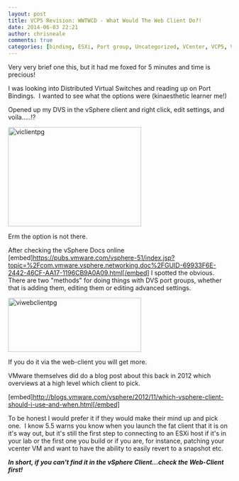 ```yaml
---
layout: post
title: VCP5 Revision: WWTWCD - What Would The Web Client Do?!
date: 2014-06-03 22:21
author: chrisneale
comments: true
categories: [binding, ESXi, Port group, Uncategorized, VCenter, VCP5, VCP5-DCV, VDS, vsphere, Web Client]
---
```

Very very brief one this, but it had me foxed for 5 minutes and time is precious!

I was looking into Distributed Virtual Switches and reading up on Port Bindings.  I wanted to see what the options were (kinaesthetic learner me!)

Opened up my DVS in the vSphere client and right click, edit settings, and voila.....!?

<a href="https://chrisneale.files.wordpress.com/2014/06/viclientpg.png"><img class="alignnone size-medium wp-image-158" src="http://chrisneale.files.wordpress.com/2014/06/viclientpg.png?w=300" alt="viclientpg" width="300" height="224" /></a>

Erm the option is not there.

After checking the vSphere Docs online
[embed]https://pubs.vmware.com/vsphere-51/index.jsp?topic=%2Fcom.vmware.vsphere.networking.doc%2FGUID-69933F6E-2442-46CF-AA17-1196CB9A0A09.html[/embed]
I spotted the obvious.  There are two "methods" for doing things with DVS port groups, whether that is adding them, editing them or editing advanced settings.

<a href="https://chrisneale.files.wordpress.com/2014/06/viwebclientpg.png"><img class="alignnone size-medium wp-image-157" src="http://chrisneale.files.wordpress.com/2014/06/viwebclientpg.png?w=300" alt="viwebclientpg" width="300" height="122" /></a>

If you do it via the web-client you will get more.

VMware themselves did do a blog post about this back in 2012 which overviews at a high level which client to pick.

[embed]http://blogs.vmware.com/vsphere/2012/11/which-vsphere-client-should-i-use-and-when.html[/embed]

To be honest I would prefer it if they would make their mind up and pick one.  I know 5.5 warns you know when you launch the fat client that it is on it's way out, but it's still the first step to connecting to an ESXi host if it's in your lab or the first one you build or if you are, for instance, patching your vcenter VM and want to have the ability to easily revert to a snapshot etc.

<em><strong>In short, if you can't find it in the vSphere Client...check the Web-Client first!</strong></em>
